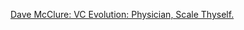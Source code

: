 
[Dave McClure: VC Evolution: Physician, Scale Thyself.](http://500hats.com/VC-evolution-geeks-got-next)
